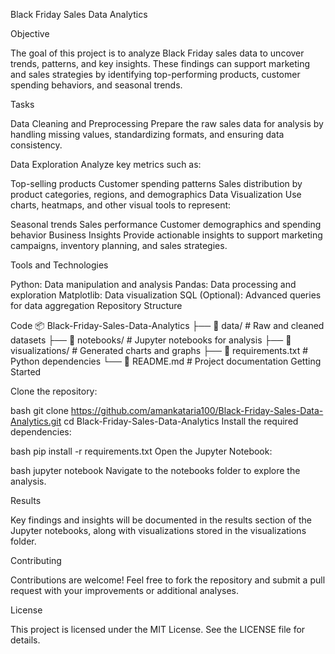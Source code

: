 Black Friday Sales Data Analytics

Objective

The goal of this project is to analyze Black Friday sales data to uncover trends, patterns, and key insights. These findings can support marketing and sales strategies by identifying top-performing products, customer spending behaviors, and seasonal trends.

Tasks

Data Cleaning and Preprocessing
Prepare the raw sales data for analysis by handling missing values, standardizing formats, and ensuring data consistency.

Data Exploration
Analyze key metrics such as:

Top-selling products
Customer spending patterns
Sales distribution by product categories, regions, and demographics
Data Visualization
Use charts, heatmaps, and other visual tools to represent:

Seasonal trends
Sales performance
Customer demographics and spending behavior
Business Insights
Provide actionable insights to support marketing campaigns, inventory planning, and sales strategies.

Tools and Technologies

Python: Data manipulation and analysis
Pandas: Data processing and exploration
Matplotlib: Data visualization
SQL (Optional): Advanced queries for data aggregation
Repository Structure

Code
📦 Black-Friday-Sales-Data-Analytics
├── 📂 data/                # Raw and cleaned datasets
├── 📂 notebooks/           # Jupyter notebooks for analysis
├── 📂 visualizations/      # Generated charts and graphs
├── 📜 requirements.txt     # Python dependencies
└── 📜 README.md            # Project documentation
Getting Started

Clone the repository:

bash
git clone https://github.com/amankataria100/Black-Friday-Sales-Data-Analytics.git
cd Black-Friday-Sales-Data-Analytics
Install the required dependencies:

bash
pip install -r requirements.txt
Open the Jupyter Notebook:

bash
jupyter notebook
Navigate to the notebooks folder to explore the analysis.

Results

Key findings and insights will be documented in the results section of the Jupyter notebooks, along with visualizations stored in the visualizations folder.

Contributing

Contributions are welcome! Feel free to fork the repository and submit a pull request with your improvements or additional analyses.

License

This project is licensed under the MIT License. See the LICENSE file for details.
